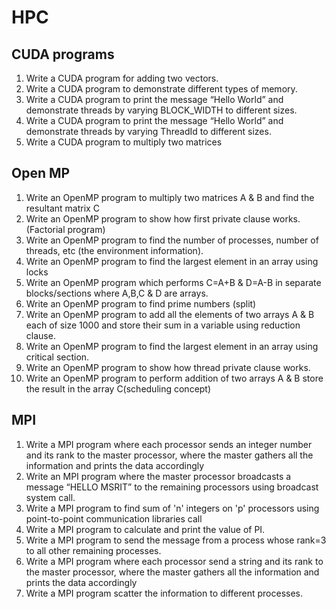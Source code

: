 # HPC

## CUDA programs
1. Write a CUDA program for adding two vectors.
2. Write a CUDA program to demonstrate different types of memory.
3. Write a CUDA program to print the message “Hello World” and demonstrate threads by varying
BLOCK_WIDTH to different sizes.
4. Write a CUDA program to print the message “Hello World” and demonstrate threads by varying
ThreadId to different sizes.
5. Write a CUDA program to multiply two matrices

## Open MP
1. Write an OpenMP program to multiply two matrices A & B and find the resultant matrix C
2. Write an OpenMP program to show how first private clause works.(Factorial program)
3. Write an OpenMP program to find the number of processes, number of threads, etc (the
environment information).
4. Write an OpenMP program to find the largest element in an array using locks
5. Write an OpenMP program which performs C=A+B & D=A-B in separate blocks/sections where
A,B,C & D are arrays.
6. Write an OpenMP program to find prime numbers (split)
7. Write an OpenMP program to add all the elements of two arrays A & B each of size 1000 and
store their sum in a variable using reduction clause.
8. Write an OpenMP program to find the largest element in an array using critical section.
9. Write an OpenMP program to show how thread private clause works.
10. Write an OpenMP program to perform addition of two arrays A & B store the result in the array
C(scheduling concept)

## MPI
1. Write a MPI program where each processor sends an integer number and its rank to the master processor, where the master gathers all the information and prints the data accordingly
2. Write an MPI program where the master processor broadcasts a message “HELLO MSRIT” to the remaining processors using broadcast system call.
3. Write a MPI program to find sum of 'n' integers on 'p' processors using point-to-point communication libraries call
4. Write a MPI program to calculate and print the value of PI.
5. Write a MPI program to send the message from a process whose rank=3 to all other remaining
processes.
6. Write a MPI program where each processor send a string and its rank to the master processor,
where the master gathers all the information and prints the data accordingly
7. Write a MPI program scatter the information to different processes.